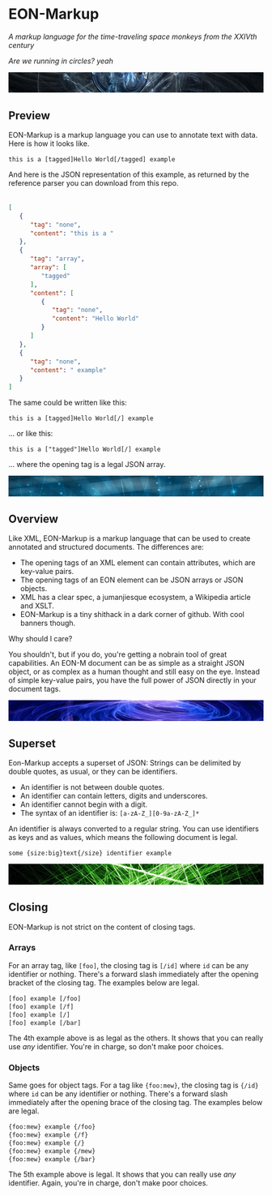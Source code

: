 # EON-Markup

_A markup language for the time-traveling space monkeys from the XXIVth century_

_Are we running in circles? yeah_

![Preview](https://github.com/botbreeder/eon-markup/raw/main/img/Sector0x00.png)

## Preview

EON-Markup is a markup language you can use to annotate text with data. Here is how it looks like.

```
this is a [tagged]Hello World[/tagged] example
```

And here is the JSON representation of this example, as returned by the reference parser you can download from this repo.

```JSON

[
   {
      "tag": "none",
      "content": "this is a "
   },
   {
      "tag": "array",
      "array": [
         "tagged"
      ],
      "content": [
         {
            "tag": "none",
            "content": "Hello World"
         }
      ]
   },
   {
      "tag": "none",
      "content": " example"
   }
]

```

The same could be written like this:

```
this is a [tagged]Hello World[/] example
```

... or like this:


```
this is a ["tagged"]Hello World[/] example
```

... where the opening tag is a legal JSON array.

![Overview](https://github.com/botbreeder/eon-markup/raw/main/img/Sector0x01.png)

## Overview

Like XML, EON-Markup is a markup language that can be used to create annotated and structured documents. The differences are:

- The opening tags of an XML element can contain attributes, which are key-value pairs.
- The opening tags of an EON element can be JSON arrays or JSON objects.
- XML has a clear spec, a jumanjiesque ecosystem, a Wikipedia article and XSLT.
- EON-Markup is a tiny shithack in a dark corner of github. With cool banners though.

Why should I care?

You shouldn't, but if you do, you're getting a nobrain tool of great capabilities. An EON-M document can be as simple as a straight JSON object, or as complex as a human thought and still easy on the eye. Instead of simple key-value pairs, you have the full power of JSON directly in your document tags.

![Overview](https://github.com/botbreeder/eon-markup/raw/main/img/Sector0x02.png)

## Superset

Eon-Markup accepts a superset of JSON: Strings can be delimited by double quotes, as usual, or they can be identifiers.

- An identifier is not between double quotes.
- An identifier can contain letters, digits and underscores.
- An identifier cannot begin with a digit.
- The syntax of an identifier is: `[a-zA-Z_][0-9a-zA-Z_]*`

An identifier is always converted to a regular string. You can use identifiers as keys and as values, which means the following document is legal.

```
some {size:big}text{/size} identifier example
```

![Closing](https://github.com/botbreeder/eon-markup/raw/main/img/Sector0x10.png)

## Closing

EON-Markup is not strict on the content of closing tags.

### Arrays

For an array tag, like `[foo]`, the closing tag is `[/id]` where `id` can be any identifier or nothing. There's a forward slash immediately after the opening bracket of the closing tag. The examples below are legal.

```
[foo] example [/foo]
[foo] example [/f]
[foo] example [/]
[foo] example [/bar]
```

The 4th example above is as legal as the others. It shows that you can really use _any_ identifier. You're in charge, so don't make poor choices.

### Objects

Same goes for object tags. For a tag like `{foo:mew}`, the closing tag is `{/id}` where `id` can be any identifier or nothing. There's a forward slash immediately after the opening brace of the closing tag. The examples below are legal.

```
{foo:mew} example {/foo}
{foo:mew} example {/f}
{foo:mew} example {/}
{foo:mew} example {/mew}
{foo:mew} example {/bar}
```

The 5th example above is legal. It shows that you can really use _any_ identifier. Again, you're in charge, don't make poor choices.





